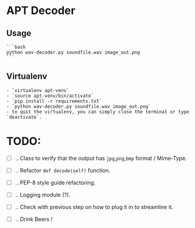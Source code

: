 # APT Decoder

## Usage
    ```bash
    python wav-decoder.py soundfile.wav image_out.png
    ```

## Virtualenv

    - `virtualenv apt-venv`
    - `source apt-venv/bin/activate`
    - `pip install -r requirements.txt`
    - `python wav-decoder.py soundfile.wav image_out.png`
    - to quit the virtualenv, you can simply close the terminal or type `deactivate`.


# TODO:

- [ ] .. Class to verify that the output has `jpg`,`png`,`bmp` format / Mime-Type.
- [ ] .. Refactor `def decode(self)` function.
- [ ] .. PEP-8 style guide refactoring.
- [ ] .. Logging module (?).
- [ ] .. Check with previous step on how to plug it in to streamline it.
- [ ] .. Drink Beers !


